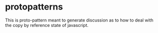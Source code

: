 # protopatterns
This is proto-pattern meant to generate discussion as to how to deal with the copy by reference state of javascript.  
